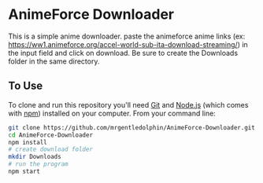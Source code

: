 # AnimeForce Downloader

This is a simple anime downloader. paste the animeforce anime links (ex: https://ww1.animeforce.org/accel-world-sub-ita-download-streaming/) in the input field and click on download.
Be sure to create the Downloads folder in the same directory.

## To Use

To clone and run this repository you'll need [Git](https://git-scm.com) and [Node.js](https://nodejs.org/en/download/) (which comes with [npm](http://npmjs.com)) installed on your computer. From your command line:

```bash
git clone https://github.com/mrgentledolphin/AnimeForce-Downloader.git
cd AnimeForce-Downloader
npm install
# create download folder
mkdir Downloads
# run the program
npm start
```

